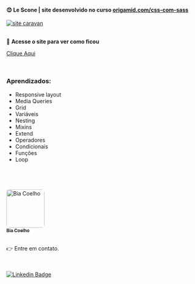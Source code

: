 
#### :blush: Le Scone | site desenvolvido no curso [origamid.com/css-com-sass](https://www.origamid.com/curso/css-com-sass/)


<a href="https://biacoelho.github.io/site-leScone-css-com-sass-origamid">
    <img alt="site caravan" title="ver o site" src="https://github.com/biacoelho/site-leScone-css-com-sass-origamid/blob/main/demo-image.gif" max-width=360px/>
</a>

<br />
<br />

:eyes: **Acesse o site para ver como ficou**

[Clique Aqui](https://biacoelho.github.io/site-leScone-css-com-sass-origamid)

<br />

### Aprendizados:

- Responsive layout
- Media Queries
- Grid
- Variáveis
- Nesting
- Mixins
- Extend
- Operadores
- Condicionais
- Funções
- Loop


<br />
<br />

### [](https://github.com/biacoelho/reactNative-app-encurtadorDeLinks#--autor)

<a href="https://linktr.ee/biacoelho">
 <img style="border-radius: 8px" src="https://avatars.githubusercontent.com/u/29661219?s=460&u=42024e42215c64adeba9a923579809c57f36fe0d&v=4" width="100px;" alt="Bia Coelho"/>
<br />
<sub><strong>Bia Coelho</strong></sub></a>

<br />
<br />

👉 Entre em contato.

<br />

[![Linkedin Badge](https://img.shields.io/badge/-LinkedIn-blue?style=for-the-badge&logo=Linkedin&logoColor=white&link=https://www.linkedin.com/in/biacoelho)](https://www.linkedin.com/in/biacoelho)
